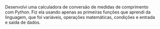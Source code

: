 Desenvolvi uma calculadora de conversão de medidas de comprimento com Python.
Fiz ela usando apenas as primeiras funções que aprendi da linguagem, que foi variáveis, operações matemáticas, condições e entrada e saída de dados. 